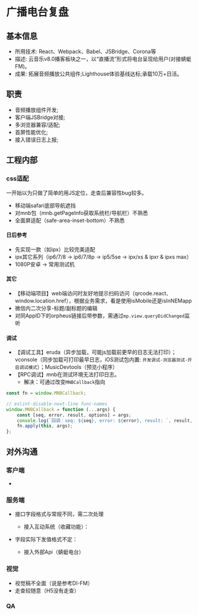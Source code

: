 # 广播电台复盘

## 基本信息
 - 所用技术: React、Webpack、Babel、JSBridge、Corona等
 - 描述: 云音乐v8.0播客板块之一，以“直播流”形式将电台呈现给用户(对接蜻蜓FM)。 
 - 成果: 拓展音频播放公共组件;Lighthouse体验基线达标;承载10万+日活。

## 职责
- 音频播放组件开发;
- 客户端JSBridge对接;
- 多浏览器兼容/适配;
- 首屏性能优化;
- 接入错误日志上报;







## 工程内部
### css适配
一开始以为只做了简单的用JS定位，走查后兼容性bug较多。
 - 移动端safari底部导航遮挡
 - 对mnb包（mnb.getPageInfo获取系统栏/导航栏）不熟悉
 - 全面屏适配（safe-area-inset-bottom）不熟悉


#### 日后参考
 - 先实现一款（如ipx）比较完美适配
 - ipx其它系列（ip6/7/8 -> ip6/7/8p -> ip5/5se -> ipx/xs & ipxr & ipxs max）
 - 1080P安卓 -> 常用测试机

#### 其它
 - 【移动端项目】web端访问时友好地提示扫码访问（qrcode.react、window.location.href），根据业务需求，看是使用isMobile还是isInNEMapp
 - 微信内二次分享-标题/副标题的编辑
 - 对同AppID下的orpheus链接后带参数，需通过`mp.view.queryDidChanged`监听


#### 调试
 - 【调试工具】eruda（异步加载，可能js加载前更早的日志无法打印）；vconsole（同步加载可打印最早日志，iOS测试包内置: `开发调试-浏览器测试-开启调试模式`）；MusicDevtools（预览小程序）
 - 【RPC调试】mnb在测试环境无法打印日志。
   - 解决：可通过改变`MNBCallback`指向
```js
const fn = window.MNBCallback;

// eslint-disable-next-line func-names
window.MNBCallback = function (...args) {
    const [seq, error, result, options] = args;
    console.log(`回调：seq: ${seq}, error: ${error}, result: `, result, 'options: ', options);
    fn.apply(this, args);
};
```





## 对外沟通
### 客户端
 - 

### 服务端
 - 接口字段格式与常规不同，需二次处理
    - 接入互动系统（收藏功能）：

 - 字段实际下发值格式不定：
    - 接入外部Api（蜻蜓电台）

### 视觉
 - 视觉稿不全面（说是参考DI-FM）
 - 走查较随意（H5没有走查）

### QA